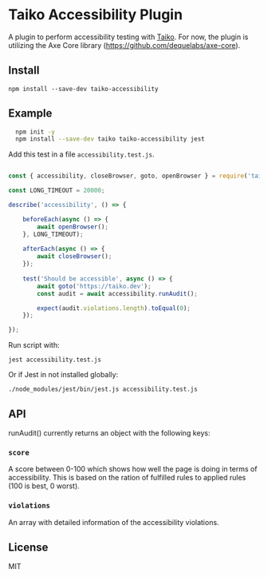 # Taiko Accessibility Plugin

A plugin to perform accessibility testing with [Taiko](https://github.com/getgauge/taiko).
For now, the plugin is utilizing the Axe Core library (https://github.com/dequelabs/axe-core). 

## Install

```
npm install --save-dev taiko-accessibility
```

## Example

```bash
  npm init -y
  npm install --save-dev taiko taiko-accessibility jest
```

Add this test in a file `accessibility.test.js`.

```js

const { accessibility, closeBrowser, goto, openBrowser } = require('taiko');

const LONG_TIMEOUT = 20000;

describe('accessibility', () => {

    beforeEach(async () => {
        await openBrowser();
    }, LONG_TIMEOUT);
    
    afterEach(async () => {
        await closeBrowser();
    });
    
    test('Should be accessible', async () => {
        await goto('https://taiko.dev');
        const audit = await accessibility.runAudit();

        expect(audit.violations.length).toEqual(0);
    });

});

```

Run script with:
```
jest accessibility.test.js 
```

Or if Jest in not installed globally:
```
./node_modules/jest/bin/jest.js accessibility.test.js 
```

## API

runAudit() currently returns an object with the following keys:

### `score`

A score between 0-100 which shows how well the page is doing in terms of accessibility. This is based on the ration of fulfilled rules to applied rules (100 is best, 0 worst).

### `violations`

An array with detailed information of the accessibility violations.

## License

MIT

